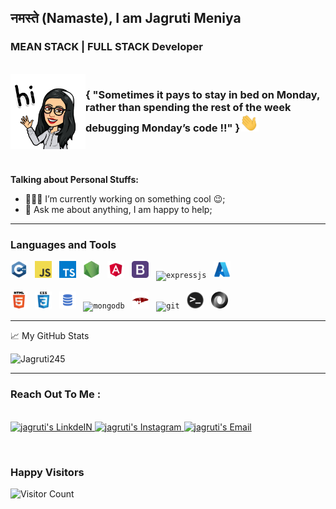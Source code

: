 ## नमस्ते (Namaste), I am Jagruti Meniya
<h3>MEAN STACK | FULL STACK Developer </h3> 

<br>
<img align="left" width="120" height="120" alt="Jagruti" src="Stuff/hi.png"/>

<h3>{ 
  "Sometimes it pays to stay in bed on Monday, rather than spending the rest of the week debugging Monday’s code !!"
  }<img src="https://raw.githubusercontent.com/ABSphreak/ABSphreak/master/gifs/Hi.gif" width="30px"></h3>

<br>
<br>
<!--<p align="left">
  <samp>
I'm Javascript Full Stack Web developer from Gujarat, INDIA.
I love building web applications & discussing new product ideas.
  </samp>-->
  
  **Talking about Personal Stuffs:**
<br>

- 👨🏽‍💻 I’m currently working on something cool :wink:;
- 💬 Ask me about anything, I am happy to help;

 </p>
<hr>
<h3> Languages and Tools </h3>
<p>

<code><img height="27" src="https://raw.githubusercontent.com/github/explore/80688e429a7d4ef2fca1e82350fe8e3517d3494d/topics/cpp/cpp.png" alt="cpp"></code><span>&nbsp;&nbsp;</span>
<code><img height="27" src="https://raw.githubusercontent.com/github/explore/80688e429a7d4ef2fca1e82350fe8e3517d3494d/topics/javascript/javascript.png" alt="javascript"></code><span>&nbsp;&nbsp;</span>
<code><img height="27" src="https://raw.githubusercontent.com/github/explore/80688e429a7d4ef2fca1e82350fe8e3517d3494d/topics/typescript/typescript.png" alt="typescript"></code><span>&nbsp;&nbsp;</span>
<code><img height="27" src="https://raw.githubusercontent.com/github/explore/80688e429a7d4ef2fca1e82350fe8e3517d3494d/topics/nodejs/nodejs.png" alt="nodejs"></code><span>&nbsp;&nbsp;</span>
<code><img height="27" src="https://raw.githubusercontent.com/github/explore/80688e429a7d4ef2fca1e82350fe8e3517d3494d/topics/angular/angular.png" alt="angular"></code><span>&nbsp;&nbsp;</span>
<code><img height="27" src="https://raw.githubusercontent.com/github/explore/80688e429a7d4ef2fca1e82350fe8e3517d3494d/topics/bootstrap/bootstrap.png" alt="bootstrap"></code><span>&nbsp;&nbsp;</span>
<code><img height="27" src="https://devicons.github.io/devicon/devicon.git/icons/express/express-original.svg" alt="expressjs"></code><span>&nbsp;&nbsp;</span>
<code><img height="27" src="https://raw.githubusercontent.com/github/explore/80688e429a7d4ef2fca1e82350fe8e3517d3494d/topics/azure/azure.png" alt="azure"></code><span>&nbsp;&nbsp;</span>
<br>
<br>
<code><img height="27" src="https://raw.githubusercontent.com/github/explore/80688e429a7d4ef2fca1e82350fe8e3517d3494d/topics/html/html.png" alt="html"></code><span>&nbsp;&nbsp;</span>
<code><img height="27" src="https://raw.githubusercontent.com/github/explore/80688e429a7d4ef2fca1e82350fe8e3517d3494d/topics/css/css.png" alt="css"></code><span>&nbsp;&nbsp;</span>
<code><img height="27" src="https://raw.githubusercontent.com/github/explore/80688e429a7d4ef2fca1e82350fe8e3517d3494d/topics/sql/sql.png" alt="sql"></code><span>&nbsp;&nbsp;</span>
<code><img height="27" src="https://encrypted-tbn0.gstatic.com/images?q=tbn%3AANd9GcSTTzPAw-55ssm1Im594xYZ9eRQu2JylrkYLg&usqp=CAU" alt="mongodb"></code><span>&nbsp;&nbsp;</span>
<code><img height="27" src="https://raw.githubusercontent.com/github/explore/80688e429a7d4ef2fca1e82350fe8e3517d3494d/topics/mongoose/mongoose.png" alt="mongoose"></code><span>&nbsp;&nbsp;</span>
<code><img height="27" src="https://devicons.github.io/devicon/devicon.git/icons/git/git-original.svg" alt="git"></code><span>&nbsp;&nbsp;</span>
<code><img height="27" src="https://raw.githubusercontent.com/github/explore/80688e429a7d4ef2fca1e82350fe8e3517d3494d/topics/terminal/terminal.png" alt="terminal"></code><span>&nbsp;&nbsp;</span>
<code><img height="27" src="https://raw.githubusercontent.com/github/explore/80688e429a7d4ef2fca1e82350fe8e3517d3494d/topics/json/json.png" alt="json"></code><span>&nbsp;&nbsp;</span>
</p>

<hr>

📈 My GitHub Stats

<p align="left"> <img src="https://github-readme-stats.vercel.app/api?username=Jagruti245&show_icons=true&theme=gotham" alt="Jagruti245" />
<br>
  
<hr>

<h3>Reach Out To Me :</h3>
<p>
<br/>
<a href="https://www.linkedin.com/in/jagruti-meniya/">
  <img alt="jagruti's LinkdeIN" width="35px" src="https://image.flaticon.com/icons/svg/2111/2111465.svg" />
</a>
<a href="https://www.instagram.com/jagruti_meniya/">
  <img alt="jagruti's Instagram" width="35px" src="https://image.flaticon.com/icons/svg/2111/2111421.svg" />
</a>
 <a href="mailto:jagrutimeniya245@gmail.com">
  <img alt="jagruti's Email" width="35px" src="https://www.flaticon.com/svg/static/icons/svg/324/324123.svg" />
</a>
</p>

<br>
<h3>Happy Visitors</h3>

![Visitor Count](https://profile-counter.glitch.me/Jagruti245/count.svg)
